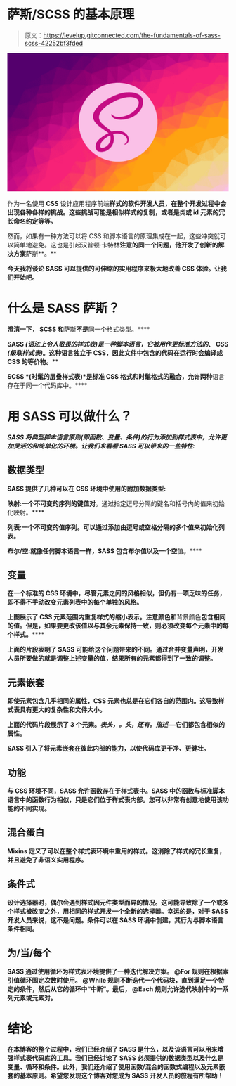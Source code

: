# 萨斯/SCSS 的基本原理

> 原文：<https://levelup.gitconnected.com/the-fundamentals-of-sass-scss-42252bf3fded>

![](img/7ed09b9c5257c3465f28ceebae88a760.png)

作为一名使用 **CSS** 设计应用程序前端**样式的软件开发人员，在整个开发过程中会出现各种各样的挑战。这些挑战可能是相似样式的复制，或者是**类**或 **id** 元素的冗长命名约定等等。**

然而，如果有一种方法可以将 CSS 和脚本语言的原理集成在一起，这些冲突就可以简单地避免。这也是引起汉普顿·卡特林[](https://en.wikipedia.org/wiki/Hampton_Catlin)**注意的同一个问题，他开发了创新的解决方案**萨斯**。**

**今天我将谈论 SASS 可以提供的可伸缩的实用程序来极大地改善 CSS 体验。让我们开始吧。**

# **什么是 SASS 萨斯？**

**澄清一下， **SCSS** 和**萨斯**不是**同一个格式类型。****

****SASS** *(语法上令人敬畏的样式表)*是一种脚本语言，它被用作更标准方法的**、 **CSS** *(级联样式表)*。这种语言独立于 CSS，因此文件中包含的代码在运行时会编译成 CSS 的等价物。****

******SCSS** *(时髦的层叠样式表)*是标准 CSS 格式和时髦格式的融合，允许**两种**语言存在于同一个代码库中。****

# ****用 SASS 可以做什么？****

****SASS 将典型脚本语言原则*(即函数、变量、条件)*的行为添加到样式表中，允许更加**灵活的**和**简单化的**环境。让我们来看看 SASS 可以带来的一些特性:****

## ****数据类型****

****SASS 提供了几种可以在 CSS 环境中使用的附加数据类型:****

******映射:**一个**不可变的**序列的**键值对**。通过指定逗号分隔的键名和括号内的值来初始化映射。****

******列表:**一个不可变的**值序列**。可以通过添加由逗号或空格分隔的多个值来初始化列表。****

******布尔/空:**就像任何脚本语言一样，SASS 包含**布尔**值以及一个**空**值。****

## ****变量****

****在一个标准的 CSS 环境中，尽管元素之间的风格相似，但仍有一项乏味的任务，即不得不手动**改变元素列表中的每个单独的风格。******

******上图展示了 CSS 元素范围内重复样式的缩小表示。注意**颜色**和**背景颜色**包含相同的值。但是，如果要更改该值以与其余元素保持一致，则必须改变每个元素中的每个样式。******

****上面的片段表明了 SASS 可能给这个问题带来的不同。通过合并**变量声明**，开发人员所要做的就是调整上述变量的值，结果所有的元素都得到了一致的调整。****

## ****元素嵌套****

****即使元素包含几乎相同的属性，CSS 元素也总是在它们各自的范围内。这导致样式表具有更大的复杂性和文件大小。****

****上面的代码片段展示了 3 个元素。*表头，。头，还有。描述* —它们都包含相似的属性。****

****SASS 引入了将**元素**嵌套在彼此内部的能力，以使**代码库更干净、更健壮。******

## ****功能****

****与 CSS 环境不同，SASS 允许函数存在于样式表中。**SASS 中的函数**与标准脚本语言中的函数行为相似，只是它们位于样式表内部。您可以非常有创意地使用该功能的不同实现。****

## ****混合蛋白****

****Mixins 定义了可以在整个样式表环境中重用的样式。这消除了样式的冗长重复，并且**避免了**非语义实用程序。****

## ****条件式****

****设计**选择器**时，偶尔会遇到样式因**元件**类型而异的情况。这可能导致除了一个或多个样式被改变之外，用相同的样式开发一个全新的选择器。幸运的是，对于 SASS 开发人员来说，这不是问题。**条件**可以在 SASS 环境中创建，其行为与脚本语言条件相同。****

## ****为/当/每个****

****SASS 通过使用循环为样式表环境提供了一种迭代解决方案。 **@For** 规则在根据索引值循环固定次数时使用。 **@While** 规则不断迭代一个代码块，直到满足一个特定的条件，然后从它的循环中“中断”。最后， **@Each** 规则允许迭代映射中的一系列元素或元素对。****

# ****结论****

****在本博客的整个过程中，我们已经介绍了 SASS 是什么，以及该语言可以用来增强样式表代码库的工具。我们已经讨论了 SASS 必须提供的数据类型以及什么是变量、循环和条件。此外，我们还介绍了使用函数/混合的函数式编程以及元素嵌套的基本原则。希望您发现这个博客对您成为 SASS 开发人员的旅程有所帮助！****